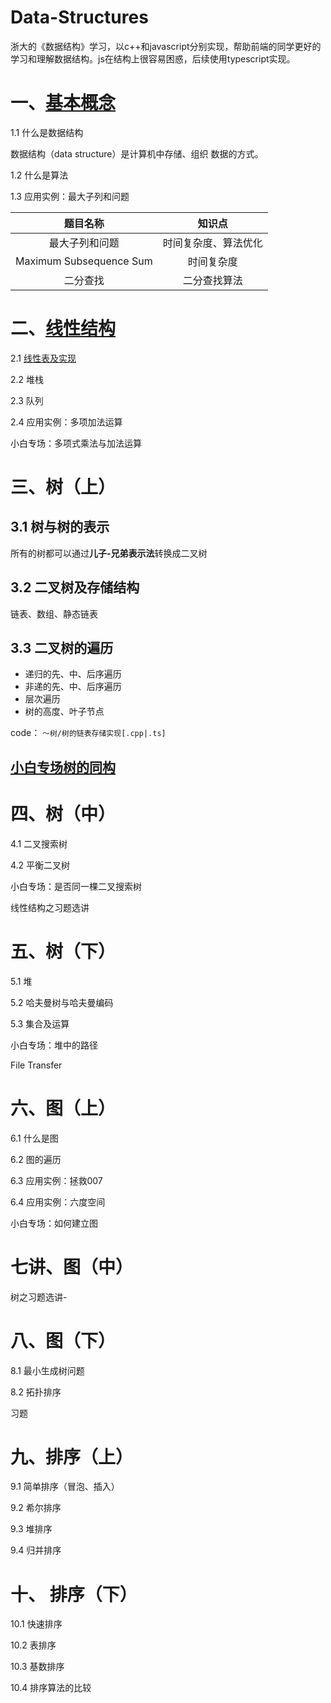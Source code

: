 # Data-Structures
浙大的《数据结构》学习，以c++和javascript分别实现，帮助前端的同学更好的学习和理解数据结构。js在结构上很容易困惑，后续使用typescript实现。

# 一、[基本概念](基本概念/基本概念.md)

1.1 什么是数据结构

数据结构（data structure）是计算机中存储、组织 数据的方式。

1.2 什么是算法

1.3 应用实例：最大子列和问题

|        题目名称         |        知识点        |
| :---------------------: | :------------------: |
|     最大子列和问题      | 时间复杂度、算法优化 |
| Maximum Subsequence Sum |      时间复杂度      |
|        二分查找         |     二分查找算法     |

# 二、[线性结构](线性结构/README.md)

2.1 [线性表及实现](线性结构/线性表及实现/README.md)

2.2 堆栈

2.3 队列

2.4 应用实例：多项加法运算

小白专场：多项式乘法与加法运算
# 三、树（上）

## 3.1 树与树的表示
所有的树都可以通过**儿子-兄弟表示法**转换成二叉树
## 3.2 二叉树及存储结构
 链表、数组、静态链表
## 3.3 二叉树的遍历
- 递归的先、中、后序遍历
- 非递的先、中、后序遍历
- 层次遍历
- 树的高度、叶子节点

code： `～树/树的链表存储实现[.cpp|.ts]`
## [小白专场树的同构](树/树的同构.cpp)

# 四、树（中）

4.1 二叉搜索树

4.2 平衡二叉树

小白专场：是否同一棵二叉搜索树

线性结构之习题选讲

# 五、树（下）

5.1 堆

5.2 哈夫曼树与哈夫曼编码

5.3 集合及运算

小白专场：堆中的路径

File Transfer

# 六、图（上）

6.1 什么是图

6.2 图的遍历

6.3 应用实例：拯救007

6.4 应用实例：六度空间

小白专场：如何建立图

# 七讲、图（中）

树之习题选讲-

# 八、图（下）

8.1 最小生成树问题

8.2 拓扑排序

习题

# 九、排序（上）

9.1 简单排序（冒泡、插入）

9.2 希尔排序

9.3 堆排序

9.4 归并排序

# 十、 排序（下）

10.1 快速排序

10.2 表排序

10.3 基数排序

10.4 排序算法的比较

